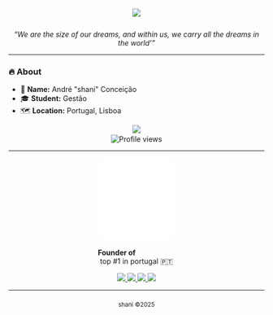 <h1 align="center">
 <img src="https://readme-typing-svg.herokuapp.com/?font=Righteous&size=35&center=true&vCenter=true&width=500&height=70&duration=4000&lines=Hi+There!+👋;+I'm+Shani!;" />
</h1>

<p align="center"><em>“We are the size of our dreams, and within us, we carry all the dreams in the world’”</em></p>

---

### 🔥 About
- 🧠 **Name:** André "shani" Conceição  
- 🎓 **Student:** Gestão  
- 🗺️ **Location:** Portugal, Lisboa

<p align="center">
  <img src="https://discord.c99.nl/widget/theme-4/1357508178341925014.png" /><br>
  <img src="https://komarev.com/ghpvc/?username=httpshani&color=blue" alt="Profile views" />
</p>

---

<p align="center">
  <img src="./assets/logo.png" alt="Tuga Army Logo" width="150" />
</p>

<p align="center">
  <strong>Founder of <span style="color:#ffffff">Tuga Army</span></strong><br/>
  top #1 in portugal 🇵🇹
</p>

<p align="center">
  <a href="https://tugaarmy.pt" target="_blank">
    <img src="https://img.shields.io/badge/%20Website-tugaarmy.pt-blue?style=for-the-badge&logo=google-chrome" />
  </a>
  <a href="https://discord.gg/tugaarmy" target="_blank">
    <img src="https://img.shields.io/badge/🎙%20Discord-join%20chat-7289DA?style=for-the-badge&logo=discord" />
  </a>
  <a href="https://steamcommunity.com/groups/tugaarmycm" target="_blank">
    <img src="https://img.shields.io/badge/%20Steam%20Group-Tuga%20Army-gray?style=for-the-badge&logo=steam" />
  </a>
  <a href="https://linktr.ee/tugaarmy" target="_blank">
    <img src="https://img.shields.io/badge/%20Other%20Links-linktr.ee-black?style=for-the-badge&logo=linktree" />
  </a>
</p>


---

<p align="center">
  <sub>shani ©2025</sub><br><br>
</p>
